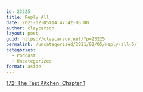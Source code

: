 ```yaml
---
id: 23225
title: Reply All
date: 2021-02-05T14:47:42-06:00
author: claycarson
layout: post
guid: https://claycarson.net/?p=23225
permalink: /uncategorized/2021/02/05/reply-all-5/
categories:
  - Podcast
  - Uncategorized
format: aside
---
```

<div class="media-details"><a href="">172: The Test Kitchen, Chapter 1</a></div>

<div class="media-creator"></div>

<div class="media-rating"></div>